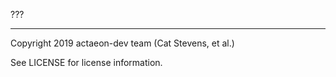 ???

---

Copyright 2019 actaeon-dev team (Cat Stevens, et al.)

See LICENSE for license information.
